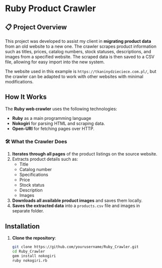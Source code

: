 # Ruby Product Crawler

## 📋 Project Overview

This project was developed to assist my client in **migrating product data** from an old website to a new one. The crawler scrapes product information such as titles, prices, catalog numbers, stock statuses, descriptions, and images from a specified website. The scraped data is then saved to a CSV file, allowing for easy import into the new system.

The website used in this example is `https://tkaninydzieciece.com.pl/`, but the crawler can be adapted to work with other websites with minimal modifications.

## How It Works

The **Ruby web crawler** uses the following technologies:
- **Ruby** as a main programming language
- **Nokogiri** for parsing HTML and scraping data.
- **Open-URI** for fetching pages over HTTP.

### 🛠️ What the Crawler Does
1. **Iterates through all pages** of the product listings on the source website.
2. Extracts product details such as:
   - Title
   - Catalog number
   - Specifications
   - Price
   - Stock status
   - Description
   - Images
3. **Downloads all available product images** and saves them locally.
4. **Saves the extracted data** into a `products.csv` file and images in separate folder.

##  Installation

1. **Clone the repository**:
   ```bash
   git clone https://github.com/yourusername/Ruby_Crawler.git
   cd Ruby_Crawler
   gem install nokogiri
   ruby nokogiri.rb

